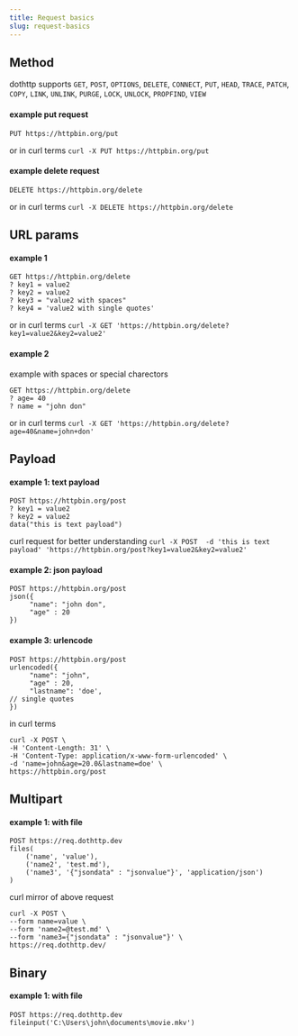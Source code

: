 ```yaml
---
title: Request basics
slug: request-basics
---
```


## Method

dothttp supports  `GET`, `POST`, `OPTIONS`, `DELETE`, `CONNECT`, `PUT`, `HEAD`, `TRACE`, `PATCH`, `COPY`, `LINK`, `UNLINK`, `PURGE`, `LOCK`, `UNLOCK`, `PROPFIND`, `VIEW`

#### example  put request

```http
PUT https://httpbin.org/put
```
or in curl terms
`curl -X PUT https://httpbin.org/put`

#### example  delete request

```http
DELETE https://httpbin.org/delete
```

or in curl terms
`curl -X DELETE https://httpbin.org/delete`

## URL params

#### example 1
```http
GET https://httpbin.org/delete
? key1 = value2
? key2 = value2
? key3 = "value2 with spaces"
? key4 = 'value2 with single quotes'
```
or in curl terms
`curl -X GET 'https://httpbin.org/delete?key1=value2&key2=value2'`

#### example 2
example with spaces or special charectors
```http
GET https://httpbin.org/delete
? age= 40
? name = "john don"
```
or in curl terms
`curl -X GET 'https://httpbin.org/delete?age=40&name=john+don'`

## Payload


#### example 1: text payload
```http
POST https://httpbin.org/post
? key1 = value2
? key2 = value2
data("this is text payload")
```
curl request for better understanding
`curl -X POST  -d 'this is text payload' 'https://httpbin.org/post?key1=value2&key2=value2'`

#### example 2: json payload
```http
POST https://httpbin.org/post
json({
     "name": "john don",
     "age" : 20
})
```


#### example 3: urlencode

```http
POST https://httpbin.org/post
urlencoded({
     "name": "john",
     "age" : 20,
     "lastname": 'doe',
// single quotes
})
```

in curl terms 
```shell
curl -X POST \
-H 'Content-Length: 31' \
-H 'Content-Type: application/x-www-form-urlencoded' \
-d 'name=john&age=20.0&lastname=doe' \
https://httpbin.org/post
```


## Multipart


#### example 1: with file

```http
POST https://req.dothttp.dev
files(
    ('name', 'value'),
    ('name2', 'test.md'),
    ('name3', '{"jsondata" : "jsonvalue"}', 'application/json')    
)
```
curl mirror of above request

```shell
curl -X POST \
--form name=value \
--form 'name2=@test.md' \
--form 'name3={"jsondata" : "jsonvalue"}' \
https://req.dothttp.dev/
```


## Binary
#### example 1: with file

```http
POST https://req.dothttp.dev
fileinput('C:\Users\john\documents\movie.mkv')
```